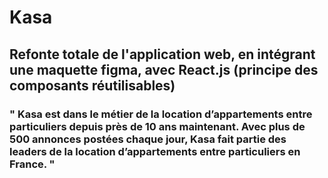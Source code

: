 <h1>Kasa</h1>
<h2>Refonte totale de l'application web, en intégrant une maquette figma, avec React.js (principe des composants réutilisables)</h2>
<h3>" Kasa est dans le métier de la location d’appartements entre particuliers depuis près de 10 ans maintenant. Avec plus de 500 annonces postées chaque jour, Kasa fait partie des leaders de la location d’appartements entre particuliers en France. "</h3>
